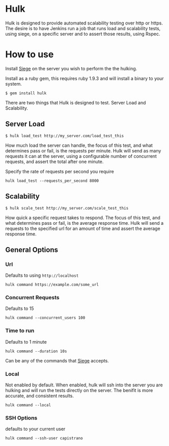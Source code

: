 # Hulk

Hulk is designed to provide automated scalability testing over http or https.  The desire is to have Jenkins run a job that runs load and scalability tests, using siege, on a specific server and to assert those results, using Rspec.

# How to use

Install [Siege](http://www.joedog.org/siege-home/) on the server you wish to perform the the hulking.

Install as a ruby gem, this requires ruby 1.9.3 and will install a binary to your system.

```
$ gem install hulk
```

There are two things that Hulk is designed to test. Server Load and Scalability.

## Server Load

```
$ hulk load_test http://my_server.com/load_test_this
```

How much load the server can handle, the focus of this test, and what determines pass or fail, is the requests per minute.  Hulk will send as many requests it can at the server, using a configurable number of concurrent requests, and assert the total after one minute.

Specify the rate of requests per second you require

```
hulk load_test --requests_per_second 8000
```


## Scalability

```
$ hulk scale_test http://my_server.com/scale_test_this
```

How quick a specific request takes to respond.  The focus of this test, and what determines pass or fail, is the average response time.  Hulk will send a requests to the specified url for an amount of time and assert the average response time.

## General Options

### Url

Defaults to using `http://localhost`

```
hulk command https://example.com/some_url
```

### Concurrent Requests

Defaults to 15

```
hulk command --concurrent_users 100
```

### Time to run

Defaults to 1 minute

```
hulk command --duration 10s
```

Can be any of the commands that [Siege](http://www.joedog.org/siege-home/) accepts.

### Local

Not enabled by default.  When enabled, hulk will ssh into the server you are hulking and will run the tests directly on the server.  The benifit is more accurate, and consistent results.

```
hulk command --local
```

### SSH Options

defaults to your current user

```
hulk command --ssh-user capistrano
```
